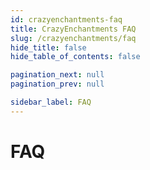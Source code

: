 ```yaml
---
id: crazyenchantments-faq
title: CrazyEnchantments FAQ
slug: /crazyenchantments/faq
hide_title: false
hide_table_of_contents: false

pagination_next: null
pagination_prev: null

sidebar_label: FAQ
---
```

# FAQ